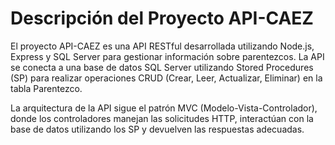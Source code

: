 # Descripción del Proyecto API-CAEZ

El proyecto API-CAEZ es una API RESTful desarrollada utilizando Node.js, Express y SQL Server para gestionar información sobre parentezcos. La API se conecta a una base de datos SQL Server utilizando Stored Procedures (SP) para realizar operaciones CRUD (Crear, Leer, Actualizar, Eliminar) en la tabla Parentezco.

La arquitectura de la API sigue el patrón MVC (Modelo-Vista-Controlador), donde los controladores manejan las solicitudes HTTP, interactúan con la base de datos utilizando los SP y devuelven las respuestas adecuadas.

